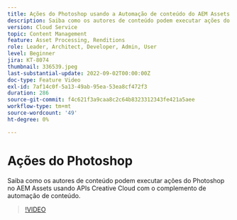 ```yaml
---
title: Ações do Photoshop usando a Automação de conteúdo do AEM Assets
description: Saiba como os autores de conteúdo podem executar ações do Photoshop no AEM Assets usando APIs Creative Cloud com o complemento de automação de conteúdo.
version: Cloud Service
topic: Content Management
feature: Asset Processing, Renditions
role: Leader, Architect, Developer, Admin, User
level: Beginner
jira: KT-8074
thumbnail: 336539.jpeg
last-substantial-update: 2022-09-02T00:00:00Z
doc-type: Feature Video
exl-id: 7af14c0f-5a13-49ab-95ea-53ea8cf472f3
duration: 286
source-git-commit: f4c621f3a9caa8c2c64b8323312343fe421a5aee
workflow-type: tm+mt
source-wordcount: '49'
ht-degree: 0%

---
```


# Ações do Photoshop

Saiba como os autores de conteúdo podem executar ações do Photoshop no AEM Assets usando APIs Creative Cloud com o complemento de automação de conteúdo.

>[!VIDEO](https://video.tv.adobe.com/v/336539?quality=12&learn=on)
